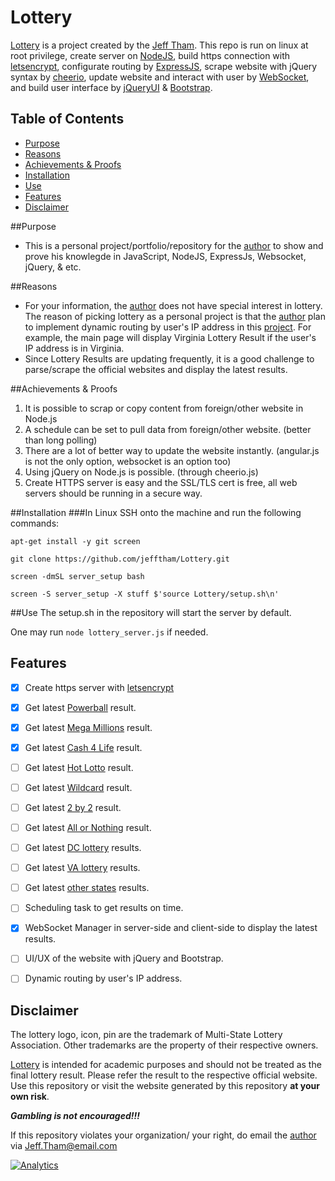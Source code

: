 # Lottery
[Lottery](https://github.com/jefftham/Lottery) is a project created by the [Jeff Tham](https://github.com/jefftham/). This repo is run on linux at root privilege, create server on [NodeJS](https://nodejs.org/en/), build https connection with [letsencrypt](https://letsencrypt.org/), configurate routing by [ExpressJS](http://expressjs.com/), scrape website with jQuery syntax by [cheerio](https://cheerio.js.org/), update website and interact with user by [WebSocket](https://www.npmjs.com/package/ws), and build user interface by [jQueryUI](https://jqueryui.com/) & [Bootstrap](http://getbootstrap.com/).

## Table of Contents
- [Purpose](#purpose)
- [Reasons](#reasons)
- [Achievements & Proofs](#achievements&nbsp;&amp;&nbsp;proofs)
- [Installation](#installation)
- [Use](#use)
- [Features](#features)
- [Disclaimer](#disclaimer)

##Purpose
- This is a personal project/portfolio/repository for the [author](https://github.com/jefftham/) to show and prove his knowlegde in JavaScript, NodeJS, ExpressJs, Websocket, jQuery, & etc. 

##Reasons
- For your information, the [author](https://github.com/jefftham/) does not have special interest in lottery. The reason of picking lottery as a personal project is that the [author](https://github.com/jefftham/) plan to implement dynamic routing by user's IP address in this [project](https://github.com/jefftham/Lottery). For example, the main page will display Virginia Lottery Result if the user's IP address is in Virginia.
- Since Lottery Results are updating frequently, it is a good challenge to parse/scrape the official websites and display the latest results.

##Achievements & Proofs
1. It is possible to scrap or copy content from foreign/other website in Node.js
2. A schedule can be set to pull data from foreign/other website. (better than long polling)
3. There are a lot of better way to update the website instantly. (angular.js is not the only option, websocket is an option too)
4. Using jQuery on Node.js is possible. (through cheerio.js)
5. Create HTTPS server is easy and the SSL/TLS cert is free, all web servers should be running in a secure way.


##Installation
###In Linux
SSH onto the machine and run the following commands:

`apt-get install -y git screen`

`git clone https://github.com/jefftham/Lottery.git`

`screen -dmSL server_setup bash`

`screen -S server_setup -X stuff $'source Lottery/setup.sh\n'`

##Use
The setup.sh in the repository will start the server by default. 

One may run `node lottery_server.js` if needed.

## Features
- [x] Create https server with [letsencrypt](https://letsencrypt.org/)
- [x] Get latest [Powerball](http://www.powerball.com/) result.
- [x] Get latest [Mega Millions](http://www.megamillions.com/) result. 
- [x] Get latest [Cash 4 Life](https://en.wikipedia.org/wiki/Cash4Life) result.
- [ ] Get latest [Hot Lotto](http://www.powerball.com/hotlotto/hl_numbers.asp) result.
- [ ] Get latest [Wildcard](http://www.powerball.com/wildcard/wc_main.asp) result.
- [ ] Get latest [2 by 2](http://www.powerball.com/2by2/2by2_numbers.asp) result.
- [ ] Get latest [All or Nothing](http://www.powerball.com/aon/aon_numbers_history.asp) result.
- [ ] Get latest [DC lottery](http://dclottery.com/) results.
- [ ] Get latest [VA lottery](https://www.valottery.com/) results.
- [ ] Get latest [other states](http://www.powerball.com/pb_links.asp) results.
- [ ] Scheduling task to get results on time.
- [x] WebSocket Manager in server-side and client-side to display the latest results.
- [ ] UI/UX of the website with jQuery and Bootstrap.
- [ ] Dynamic routing by user's IP address.



## Disclaimer
The lottery logo, icon, pin are the trademark of Multi-State Lottery Association. Other trademarks are the property of their respective owners.

[Lottery](https://github.com/jefftham/Lottery) is intended for academic purposes and should not be treated as the final lottery result. Please refer the result to the respective official website. Use this repository or visit the website generated by this repository **at your own risk**.

***Gambling is not encouraged!!!***

If this repository violates your organization/ your right, do email the [author](https://github.com/jefftham/) via [Jeff.Tham@email.com](mailto:Jeff.Tham@email.com)


[![Analytics](https://ga-beacon.appspot.com/UA-85410951-1/readme)](https://github.com/igrigorik/ga-beacon)
